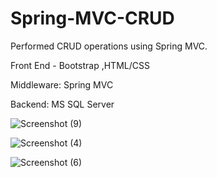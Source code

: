 # Spring-MVC-CRUD

Performed CRUD operations using Spring MVC.

Front End - Bootstrap ,HTML/CSS

Middleware: Spring MVC

Backend: MS SQL Server

![Screenshot (9)](https://user-images.githubusercontent.com/43698202/98247301-7fd42900-1f99-11eb-877f-84d8871a7410.png)

![Screenshot (4)](https://user-images.githubusercontent.com/43698202/98247403-9b3f3400-1f99-11eb-82c8-60f969859aff.png)

![Screenshot (6)](https://user-images.githubusercontent.com/43698202/98247439-a3976f00-1f99-11eb-8d96-fea5a823e5da.png)
